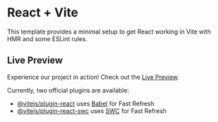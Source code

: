 # React + Vite

This template provides a minimal setup to get React working in Vite with HMR and some ESLint rules.

## Live Preview

Experience our project in action! Check out the [Live Preview](https://tubular-cuchufli-6d6aa0.netlify.app/).

Currently, two official plugins are available:

- [@vitejs/plugin-react](https://github.com/vitejs/vite-plugin-react/blob/main/packages/plugin-react/README.md) uses [Babel](https://babeljs.io/) for Fast Refresh
- [@vitejs/plugin-react-swc](https://github.com/vitejs/vite-plugin-react-swc) uses [SWC](https://swc.rs/) for Fast Refresh
